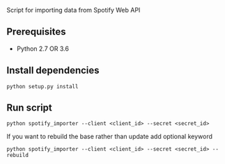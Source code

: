 Script for importing data from Spotify Web API

## Prerequisites

* Python 2.7 OR 3.6

## Install dependencies

```
python setup.py install
```

## Run script

```
python spotify_importer --client <client_id> --secret <secret_id>
```

If you want to rebuild the base rather than update add optional keyword

```
python spotify_importer --client <client_id> --secret <secret_id> --rebuild
```